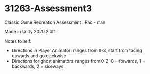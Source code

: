 # 31263-Assessment3
Classic Game Recreation Assessment : Pac - man

Made in Unity 2020.2.4f1

Notes to self:
- Directions in Player Animator: ranges from 0-3, start from facing upwards and go clockwise
- Directions for ghost animators: ranges from 0-2, 0 = forwards, 1 = backwards, 2 = sideways
